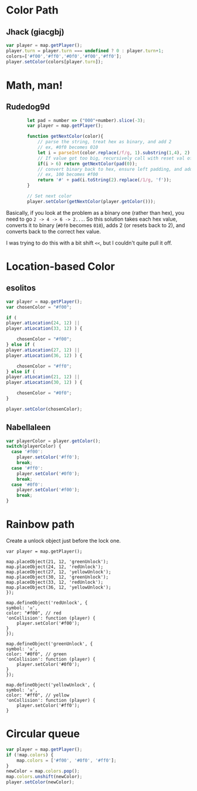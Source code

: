 
# Color Path
## Jhack (giacgbj)

```javascript
var player = map.getPlayer();
player.turn = player.turn === undefined ? 0 : player.turn+1;
colors=['#f00','#ff0','#0f0','#f00','#ff0'];
player.setColor(colors[player.turn]);
```

# Math, man!
## Rudedog9d

```js
        let pad = number => ("000"+number).slice(-3);
        var player = map.getPlayer();

        function getNextColor(color){
        	// parse the string, treat hex as binary, and add 2
            // ex, #0f0 becomes 010
        	let i = parseInt(color.replace(/f/g, 1).substring(1,4), 2) + 2;
            // If value got too big, recursively call with reset val of 0
            if(i > 6) return getNextColor(pad(0));
            // convert binary back to hex, ensure left padding, and add #
            // ex, 100 becomes #f00
            return '#' + pad(i.toString(2).replace(/1/g, 'f'));
        }

        // Set next color
        player.setColor(getNextColor(player.getColor()));
```

Basically, if you look at the problem as a binary one (rather than hex), you need to go `2 -> 4 -> 6 -> 2...`. So this solution takes each hex value, converts it to binary (`#0f0` becomes `010`), adds 2 (or resets back to 2), and converts back to the correct hex value.

I was trying to do this with a bit shift `<<`, but I couldn't quite pull it off.

# Location-based Color
## esolitos
```javascript
var player = map.getPlayer();
var chosenColor = "#f00";

if (
player.atLocation(24, 12) ||
player.atLocation(33, 12) ) {

    chosenColor = "#f00";
} else if (
player.atLocation(27, 12) ||
player.atLocation(36, 12) ) {

    chosenColor = "#ff0";
} else if (
player.atLocation(21, 12) ||
player.atLocation(30, 12) ) {

    chosenColor = "#0f0";
}

player.setColor(chosenColor);

```
## Nabellaleen
```javascript
var playerColor = player.getColor();
switch(playerColor) {
  case '#f00':
    player.setColor('#ff0');
    break;
  case '#ff0':
    player.setColor('#0f0');
    break;
  case '#0f0':
    player.setColor('#f00');
    break;
}
```
# Rainbow path
Create a unlock object just before the lock one.
```
var player = map.getPlayer();

map.placeObject(21, 12, 'greenUnlock');
map.placeObject(24, 12, 'redUnlock');
map.placeObject(27, 12, 'yellowUnlock');
map.placeObject(30, 12, 'greenUnlock');
map.placeObject(33, 12, 'redUnlock');
map.placeObject(36, 12, 'yellowUnlock');
});

map.defineObject('redUnlock', {
symbol: '☒',
color: "#f00", // red
'onCollision': function (player) {
    player.setColor('#f00');
}
});

map.defineObject('greenUnlock', {
symbol: '☒',
color: "#0f0", // green
'onCollision': function (player) {
    player.setColor('#0f0');
}
});

map.defineObject('yellowUnlock', {
symbol: '☒',
color: "#ff0", // yellow
'onCollision': function (player) {
    player.setColor('#ff0');
}
```
# Circular queue
```javascript
var player = map.getPlayer();
if (!map.colors) {
    map.colors = ['#f00', '#0f0', '#ff0'];
}
newColor = map.colors.pop();
map.colors.unshift(newColor);
player.setColor(newColor);
```

